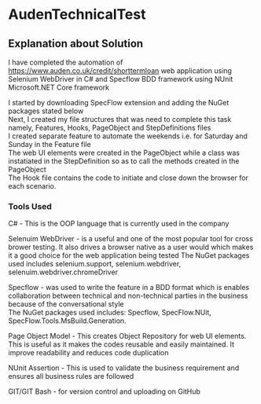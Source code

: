 # AudenTechnicalTest
 
## Explanation about Solution

I have completed the automation of https://www.auden.co.uk/credit/shorttermloan web application using Selenium WebDriver in C# and Specflow BDD framework using NUnit Microsoft.NET Core framework    

I started by downloading SpecFlow extension and adding the NuGet packages stated below  
Next, I created my file structures that was need to complete this task namely, Features, Hooks, PageObject and StepDefinitions files  
I created separate feature to automate the weekends i.e. for Saturday and Sunday in the Feature file   
The web UI elements were created in the PageObject while a class was instatiated in the StepDefinition so as to call the methods created in the PageObject  
The Hook file contains the code to initiate and close down the browser for each scenario.



### Tools Used

C# - This is the OOP language that is currently used in the company  

Selenuim WebDriver - is a useful and one of the most popular tool for cross brower testing. It also drives a browser native as a user would which makes it a good choice for the web application being tested 
The NuGet packages used includes selenium.support, selenium.webdriver, selenuim.webdriver.chromeDriver

Specflow - was used to write the feature in a BDD format which is enables collaboration between technical and non-technical parties in the business because of the conversational style  
The NuGet packages used includes: Specflow, SpecFlow.NUit, SpecFlow.Tools.MsBuild.Generation.

Page Object Model - This creates Object Repository for web UI elements. This is useful as it makes the codes reusable and easily maintained. It improve readability and reduces code duplication  

NUnit Assertion - This is used to validate the business requirement and ensures all business rules are followed

GIT/GIT Bash - for version control and uploading on GitHub
